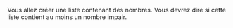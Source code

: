 Vous allez créer une liste contenant des nombres. Vous devrez dire si cette liste contient au moins un nombre impair.